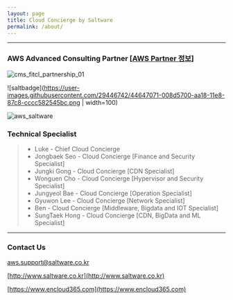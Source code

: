 ```yaml
---
layout: page
title: Cloud Concierge by Saltware
permalink: /about/
---
```

***

### AWS Advanced Consulting Partner [[AWS Partner 정보](https://aws.amazon.com/ko/partners/find/partnerdetails/?n=Saltware&id=001E000000xHZ4MIAW#psf-solutions)]
![cms_fitcl_partnership_01](https://user-images.githubusercontent.com/30482872/29053412-f0a528ca-7c2a-11e7-93d1-94664b2058fb.gif)

![saltbadge](https://user-images.githubusercontent.com/29446742/44647071-008d5700-aa18-11e8-87c8-cccc582545bc.png | width=100)

![aws_saltware](https://user-images.githubusercontent.com/29446742/29101274-1395a942-7cec-11e7-814d-edaf82bbb9b6.png)


### Technical Specialist
>- Luke - Chief Cloud Concierge
>- Jongbaek Seo - Cloud Concierge [Finance and Security Specialist]
>- Jungki Gong - Cloud Concierge [CDN Specialist]
>- Wonguen Cho - Cloud Concierge [Hypervisor and Security Specialist]
>- Jungyeol Bae - Cloud Concierge [Operation Specialist]
>- Gyuwon Lee - Cloud Concierge [Network Specialist]
>- Ben - Cloud Concierge [Middleware, Bigdata and IOT Specialist]
>- SungTaek Hong - Cloud Concierge [CDN, BigData and ML Specialist]

***

### Contact Us

[aws.support@saltware.co.kr](mailto:aws.support@saltware.co.kr)

[http://www.saltware.co.kr](http://www.saltware.co.kr)

[https://www.encloud365.com](https://www.encloud365.com)
